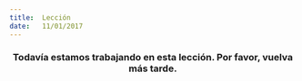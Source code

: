 ```yaml
---
title:  Lección
date:   11/01/2017
---
```


### <center>Todavía estamos trabajando en esta lección. Por favor, vuelva más tarde.</center>